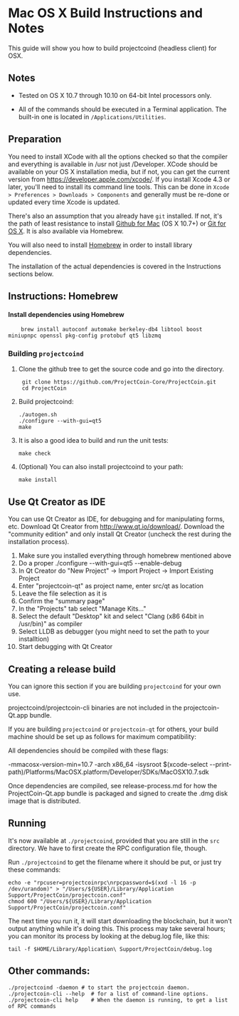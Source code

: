 Mac OS X Build Instructions and Notes
====================================
This guide will show you how to build projectcoind (headless client) for OSX.

Notes
-----

* Tested on OS X 10.7 through 10.10 on 64-bit Intel processors only.

* All of the commands should be executed in a Terminal application. The
built-in one is located in `/Applications/Utilities`.

Preparation
-----------

You need to install XCode with all the options checked so that the compiler
and everything is available in /usr not just /Developer. XCode should be
available on your OS X installation media, but if not, you can get the
current version from https://developer.apple.com/xcode/. If you install
Xcode 4.3 or later, you'll need to install its command line tools. This can
be done in `Xcode > Preferences > Downloads > Components` and generally must
be re-done or updated every time Xcode is updated.

There's also an assumption that you already have `git` installed. If
not, it's the path of least resistance to install [Github for Mac](https://mac.github.com/)
(OS X 10.7+) or
[Git for OS X](https://code.google.com/p/git-osx-installer/). It is also
available via Homebrew.

You will also need to install [Homebrew](http://brew.sh) in order to install library
dependencies.

The installation of the actual dependencies is covered in the Instructions
sections below.

Instructions: Homebrew
----------------------

#### Install dependencies using Homebrew

        brew install autoconf automake berkeley-db4 libtool boost miniupnpc openssl pkg-config protobuf qt5 libzmq

### Building `projectcoind`

1. Clone the github tree to get the source code and go into the directory.

        git clone https://github.com/ProjectCoin-Core/ProjectCoin.git
        cd ProjectCoin

2.  Build projectcoind:

        ./autogen.sh
        ./configure --with-gui=qt5
        make

3.  It is also a good idea to build and run the unit tests:

        make check

4.  (Optional) You can also install projectcoind to your path:

        make install

Use Qt Creator as IDE
------------------------
You can use Qt Creator as IDE, for debugging and for manipulating forms, etc.
Download Qt Creator from http://www.qt.io/download/. Download the "community edition" and only install Qt Creator (uncheck the rest during the installation process).

1. Make sure you installed everything through homebrew mentioned above
2. Do a proper ./configure --with-gui=qt5 --enable-debug
3. In Qt Creator do "New Project" -> Import Project -> Import Existing Project
4. Enter "projectcoin-qt" as project name, enter src/qt as location
5. Leave the file selection as it is
6. Confirm the "summary page"
7. In the "Projects" tab select "Manage Kits..."
8. Select the default "Desktop" kit and select "Clang (x86 64bit in /usr/bin)" as compiler
9. Select LLDB as debugger (you might need to set the path to your installtion)
10. Start debugging with Qt Creator

Creating a release build
------------------------
You can ignore this section if you are building `projectcoind` for your own use.

projectcoind/projectcoin-cli binaries are not included in the projectcoin-Qt.app bundle.

If you are building `projectcoind` or `projectcoin-qt` for others, your build machine should be set up
as follows for maximum compatibility:

All dependencies should be compiled with these flags:

 -mmacosx-version-min=10.7
 -arch x86_64
 -isysroot $(xcode-select --print-path)/Platforms/MacOSX.platform/Developer/SDKs/MacOSX10.7.sdk

Once dependencies are compiled, see release-process.md for how the ProjectCoin-Qt.app
bundle is packaged and signed to create the .dmg disk image that is distributed.

Running
-------

It's now available at `./projectcoind`, provided that you are still in the `src`
directory. We have to first create the RPC configuration file, though.

Run `./projectcoind` to get the filename where it should be put, or just try these
commands:

    echo -e "rpcuser=projectcoinrpc\nrpcpassword=$(xxd -l 16 -p /dev/urandom)" > "/Users/${USER}/Library/Application Support/ProjectCoin/projectcoin.conf"
    chmod 600 "/Users/${USER}/Library/Application Support/ProjectCoin/projectcoin.conf"

The next time you run it, it will start downloading the blockchain, but it won't
output anything while it's doing this. This process may take several hours;
you can monitor its process by looking at the debug.log file, like this:

    tail -f $HOME/Library/Application\ Support/ProjectCoin/debug.log

Other commands:
-------

    ./projectcoind -daemon # to start the projectcoin daemon.
    ./projectcoin-cli --help  # for a list of command-line options.
    ./projectcoin-cli help    # When the daemon is running, to get a list of RPC commands
